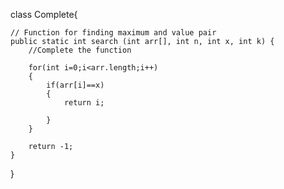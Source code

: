 class Complete{
    
   
    // Function for finding maximum and value pair
    public static int search (int arr[], int n, int x, int k) {
        //Complete the function
       
        for(int i=0;i<arr.length;i++)
        {
            if(arr[i]==x)
            {
                return i;
                
            }
        }
       
        return -1;
    }
    
    
}
